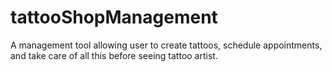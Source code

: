 # tattooShopManagement
A management tool allowing user to create tattoos, schedule appointments, and take care of all this before seeing tattoo artist.
